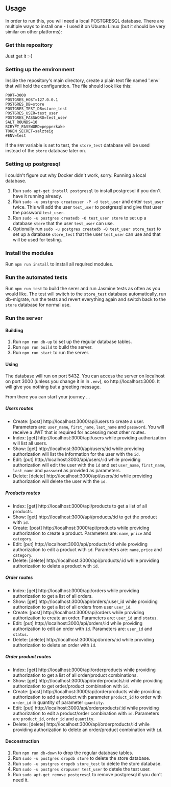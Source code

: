 ## Usage

In order to run this, you will need a local POSTGRESQL database. There are
multiple ways to install one - I used it on Ubuntu Linux (but it should be
very similar on other platforms):

### Get this repository
Just get it :-)

### Setting up the environment
Inside the repository's main directory, create a plain text file named '.env'
that will hold the configuration. The file should look like this:

```
PORT=3000
POSTGRES_HOST=127.0.0.1
POSTGRES_DB=store
POSTGRES_TEST_DB=store_test
POSTGRES_USER=test_user
POSTGRES_PASSWORD=test_user
SALT_ROUNDS=10
BCRYPT_PASSWORD=pepperkake
TOKEN_SECRET=salzteig
#ENV=test
```

If the `ENV` variable is set to test, the `store_test` database will be used
instead of the `store` database later on.

### Setting up postgresql
I couldn't figure out why Docker didn't work, sorry. Running a local database.

1. Run `sudo apt-get install postgresql` to install postgresql if you don't have
it running already.
2. Run `sudo -u postgres createuser -P -d test_user` and enter `test_user`
twice. This will add the user `test_user` to postgresql and give that user the
password `test_user`.
3. Run `sudo -u postgres createdb -O test_user store` to set up a database
`store` that the user `test_user` can use.
4. Optionally run `sudo -u postgres createdb -O test_user store_test` to set up
a database `store_test` that the user `test_user` can use and that will be used
for testing.

### Install the modules
Run `npm run install` to install all required modules.

### Run the automated tests
Run `npm run test` to build the serer and run Jasmine tests as often as you
would like. The test will switch to the `store_test` database automatically,
run db-migrate, run the tests and revert everything again and switch back to the
`store` database for normal use.

### Run the server

#### Building
1. Run `npm run db-up` to set up the regular database tables.
2. Run `npm run build` to build the server.
3. Run `npm run start` to run the server.

#### Using
The database will run on port 5432. You can access the server on localhost on
port 3000 (unless you change it in in `.env`), so http://localhost:3000.
It will give you nothing but a greeting message.

From there you can start your journey ...

##### Users routes
- Create: [post] http://localhost:3000/api/users to create a user.
Parameters are: `user_name`, `first_name`, `last_name` and `password`.
You will receive a JWT that is required for accessing most other routes.
- Index: [get] http://localhost:3000/api/users while providing authorization
will list all users.
- Show: [get] http://localhost:3000/api/users/:id while providing authorization
will list the information for the user with the `id`.
- Edit: [put] http://localhost:3000/api/users/:id while providing authorization
will edit the user with the `id` and set `user_name`, `first_name`, `last_name`
and `password` as provided as parameters.
- Delete: [delete] http://localhost:3000/api/users/:id while providing
authorization will delete the user with the `id`.

##### Products routes
- Index: [get] http://localhost:3000/api/products to get a list of all
products.
- Show: [get] http://localhost:3000/api/products/:id to get the product with
`id`.
- Create: [post] http://localhost:3000/api/products while providing
authorization to create a product. Parameters are: `name`, `price` and
`category`.
- Edit: [put] http://localhost:3000/api/products/:id while providing
authorization to edit a product with `id`. Parameters are: `name`, `price` and
`category`.
- Delete: [delete] http://localhost:3000/api/products/:id while providing
authorization to delete a product with `id`.

##### Order routes
- Index: [get] http://localhost:3000/api/orders while providing authorization
to get a list of all orders.
- Show: [get] http://localhost:3000/api/orders/:user_id while providing
authorization to get a list of all orders from user `user_id`.
- Create: [post] http://localhost:3000/api/orders while providing
authorization to create an order. Parameters are: `user_id` and `status`.
- Edit: [put] http://localhost:3000/api/orders/:id while providing
authorization to edit an order with `id`. Parameters are: `user_id` and
`status`.
- Delete: [delete] http://localhost:3000/api/orders/:id while providing
authorization to delete an order with `id`.

##### Order product routes
- Index: [get] http://localhost:3000/api/orderproducts while providing authorization
to get a list of all order/product combinations.
- Show: [get] http://localhost:3000/api/orderproducts/:id while providing
authorization to get order/product combination with `id`.
- Create: [post] http://localhost:3000/api/orderproducts while providing
authorization to add a product with parameter `product_id` to order with
`order_id` in quantity of parameter `quantity`.
- Edit: [put] http://localhost:3000/api/orderproducts/:id while providing
authorization to edit a product/order combination with `id`. Parameters are
`product_id`, `order_id` and `quantity`.
- Delete: [delete] http://localhost:3000/api/orderproducts/:id while providing
authorization to delete an order/product combination with `id`.

#### Deconstruction
1. Run `npm run db-down` to drop the regular database tables.
2. Run `sudo -u postgres dropdb store` to delete the store database.
3. Run `sudo -u postgres dropdb store_test` to delete the store database.
4. Run `sudo -u postgres dropuser test_user` to detele the test user.
5. Run `sudo apt-get remove postgresql` to remove postgresql if you don't need it.
